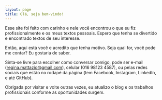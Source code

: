 ```yaml
---
layout: page
title: Olá, seja bem-vindo!
---
```


Esse site foi feito com carinho e nele você encontrou o que eu fiz profissionalmente e os meus textos pessoais. Espero que tenha se divertido e encontrado textos de seu interesse.

Então, aqui está você e acredito que tenha motivo. Seja qual for, você pode me contar? Eu gostaria de saber.

Sinta-se livre para escolher como conversar comigo, pode ser e-mail (regina.mattazio@gmail.com), celular (016 98123 4587), ou pelas redes sociais que estão no rodapé da página (tem Facebook, Instagram, LinkedIn, e até GitHub).

Obrigada por visitar e volte outras vezes, eu atualizo o blog e os trabalhos profissionais conforme as oportunidades surgem.

